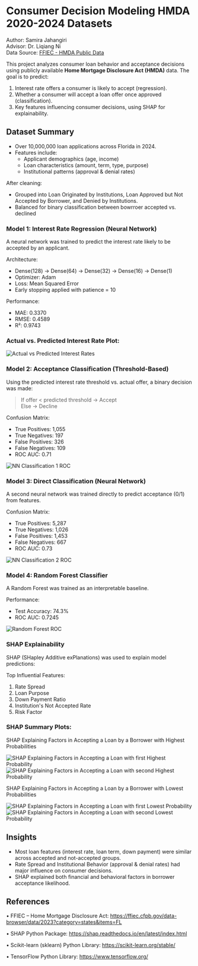 # Consumer Decision Modeling HMDA 2020-2024 Datasets

Author: Samira Jahangiri  
Advisor: Dr. Liqiang Ni  
Data Source: [FFIEC - HMDA Public Data](https://ffiec.cfpb.gov/data-publication/modified-lar/2024)

This project analyzes consumer loan behavior and acceptance decisions using publicly available **Home Mortgage Disclosure Act (HMDA)** data. The goal is to predict:

1. Interest rate offers a consumer is likely to accept (regression).
2. Whether a consumer will accept a loan offer once approved (classification).
3. Key features influencing consumer decisions, using SHAP for explainability.


## Dataset Summary

- Over 10,000,000 loan applications across Florida in 2024.
- Features include:
  - Applicant demographics (age, income)
  - Loan characteristics (amount, term, type, purpose)
  - Institutional patterns (approval & denial rates)

After cleaning:
- Grouped into Loan Originated by Institutions, Loan Approved but Not Accepted by Borrower, and Denied by Institutions.
- Balanced for binary classification between bowrroer accepted vs. declined


### Model 1: Interest Rate Regression (Neural Network)

A neural network was trained to predict the interest rate likely to be accepted by an applicant. 

Architecture:
- Dense(128) → Dense(64) → Dense(32) → Dense(16) → Dense(1)
- Optimizer: Adam  
- Loss: Mean Squared Error  
- Early stopping applied with patience = 10

Performance:
- MAE: 0.3370  
- RMSE: 0.4589  
- R²: 0.9743  

### Actual vs. Predicted Interest Rate Plot:

![Actual vs Predicted Interest Rates](images/combined_plots.png)



### Model 2: Acceptance Classification (Threshold-Based)

Using the predicted interest rate threshold vs. actual offer, a binary decision was made:

> If offer < predicted threshold → Accept  
> Else → Decline

Confusion Matrix:
- True Positives: 1,055  
- True Negatives: 197  
- False Positives: 326  
- False Negatives: 109  
- ROC AUC: 0.71

![NN Classification 1 ROC](images/nn-class-1.png)

### Model 3: Direct Classification (Neural Network)

A second neural network was trained directly to predict acceptance (0/1) from features.

Confusion Matrix:
- True Positives: 5,287  
- True Negatives: 1,026  
- False Positives: 1,453  
- False Negatives: 667  
- ROC AUC: 0.73

![NN Classification 2 ROC](images/nn-class-2.png)

### Model 4: Random Forest Classifier

A Random Forest was trained as an interpretable baseline.

Performance:
- Test Accuracy: 74.3%  
- ROC AUC: 0.7245

![Random Forest ROC](images/roc_conf_matrix_loss_RF.png)

### SHAP Explainability

SHAP (SHapley Additive exPlanations) was used to explain model predictions:

Top Influential Features:
1. Rate Spread
2. Loan Purpose
3. Down Payment Ratio
4. Institution's Not Accepted Rate
5. Risk Factor

### SHAP Summary Plots:

SHAP Explaining Factors in Accepting a Loan by a Borrower with Highest Probabilities

![SHAP Explaining Factors in Accepting a Loan with first Highest Probability](images/shap_waterfall_acc_1.png)
![SHAP Explaining Factors in Accepting a Loan with second Highest Probability](images/shap_waterfall_acc_2.png)

SHAP Explaining Factors in Accepting a Loan by a Borrower with Lowest Probabilities

![SHAP Explaining Factors in Accepting a Loan with first Lowest Probability](images/shap_waterfall_denied_1.png)
![SHAP Explaining Factors in Accepting a Loan with second Lowest Probability](images/shap_waterfall_denied_2.png)



## Insights

- Most loan features (interest rate, loan term, down payment) were similar across accepted and not-accepted groups.
- Rate Spread and Institutional Behavior (approval & denial rates) had major influence on consumer decisions.
- SHAP explained both financial and behavioral factors in borrower acceptance likelihood.



## References

• FFIEC – Home Mortgage Disclosure Act:
https://ffiec.cfpb.gov/data-browser/data/2023?category=states&items=FL

• SHAP Python Package:
https://shap.readthedocs.io/en/latest/index.html

• Scikit-learn (sklearn) Python Library:
https://scikit-learn.org/stable/

• TensorFlow Python Library:
https://www.tensorflow.org/


